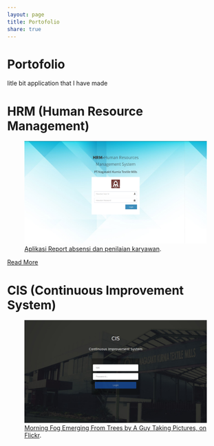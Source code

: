 ```yaml
---
layout: page
title: Portofolio
share: true
---
```


# Portofolio

litle bit application that I have made

# HRM (Human Resource Management)
<figure>
	<a href="/images/hrm/login.png"><img src="/images/hrm/login.png" alt=""></a>
	<figcaption><a href="/images/hrm/login.png" title="Morning Fog Emerging From Trees by A Guy Taking Pictures, on Flickr">Aplikasi Report absensi dan penilaian karyawan</a>.</figcaption>
</figure>

<a href="{{ site.url }}/hrm"><span class="term">Read More</span></a>

# CIS (Continuous Improvement System)
<figure>
	<a href="/images/cis/login.png"><img src="/images/cis/login.png" alt=""></a>
	<figcaption><a href="/images/cis/login.png" title="Morning Fog Emerging From Trees by A Guy Taking Pictures, on Flickr">Morning Fog Emerging From Trees by A Guy Taking Pictures, on Flickr</a>.</figcaption>
</figure>


